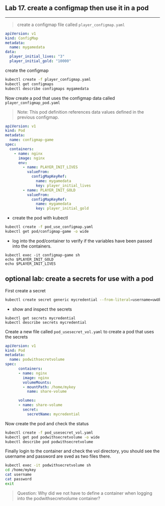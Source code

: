 ## Lab 17. create a configmap then use it in a pod
___

> create a configmap file called `player_configmap.yaml`

```yaml
apiVersion: v1
kind: ConfigMap
metadata:
  name: mygamedata
data:
  player_initial_lives: "3"
  player_initial_gold: "10000"
```

create the configmap

```bash
kubectl create -f player_configmap.yaml
kubectl get configmaps
kubectl describe configmaps mygamedata
```

Now create a pod that uses the configmap data called `player_configmap_pod.yaml` 
> Note: This pod definition references data values defined in the previous configmap.

```yaml
apiVersion: v1
kind: Pod
metadata:
  name: configmap-game
spec:
  containers:
    - name: nginx
      image: nginx
      env:
        - name: PLAYER_INIT_LIVES 
          valueFrom:
            configMapKeyRef:
              name: mygamedata       
              key: player_initial_lives
        - name: PLAYER_INIT_GOLD 
          valueFrom:
            configMapKeyRef:
              name: mygamedata      
              key: player_initial_gold
```

* create the pod with kubectl

```bash
kubectl create -f pod_use_configmap.yaml
kubectl get pod/configmap-game -o wide
```
* log into the pod/container to verify if the variables have been passed into the containers.

```
kubectl exec -it configmap-game sh
echo $PLAYER_INIT_GOLD
echo $PLAYER_INIT_LIVES
```

## optional lab: create a secrets for use with a pod

First create a secret

```bash
kubectl create secret generic mycredential --from-literal=username=uwUberDevOp --from-literal=password=abc123
```
* show and inspect the secrets
```
kubectl get secrets mycredential
kubectl describe secrets mycredential
```

Create a new file called `pod_usesecret_vol.yaml` to create a pod that uses the secrets 

```yaml
apiVersion: v1
kind: Pod
metadata:
  name: podwithsecretvolume
spec:
      containers:
      - name: nginx
        image: nginx
        volumeMounts:
        - mountPath: /home/mykey
          name: share-volume

      volumes:
      - name: share-volume
        secret:
          secretName: mycredential
```

Now create the pod and check the status

```bash
kubectl create -f pod_usesecret_vol.yaml
kubectl get pod podwithsecretvolume -o wide
kubectl describe pod podwithsecretvolume

```
Finally login to the container and check the vol directory, you should see the username and password are sved as two files there.

```bash
kubectl exec -it podwithsecretvolume sh
cd /home/mykey
cat username
cat password
exit
````

> Question: Why did we not have to define a container when logging into the podwithsecretvolume container?



